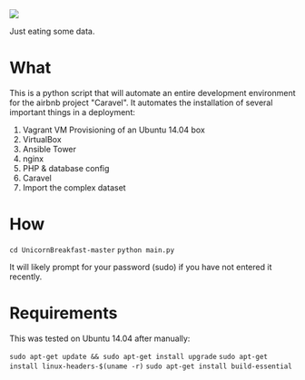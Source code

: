 <img src="https://media.giphy.com/media/l3fQe8ahU9XcWpHnG/giphy.gif">

Just eating some data.

# What

This is a python script that will automate an entire development environment for the airbnb project "Caravel". It automates the installation of several important things in a deployment:

1. Vagrant VM Provisioning of an Ubuntu 14.04 box
2. VirtualBox 
3. Ansible Tower
4. nginx
5. PHP & database config
6. Caravel
7. Import the complex dataset

# How

`cd UnicornBreakfast-master`
`python main.py`

It will likely prompt for your password (sudo) if you have not entered it recently.

# Requirements

  This was tested on Ubuntu 14.04 after manually:
  
  `sudo apt-get update && sudo apt-get install upgrade`
  `sudo apt-get install linux-headers-$(uname -r)`
  `sudo apt-get install build-essential`
